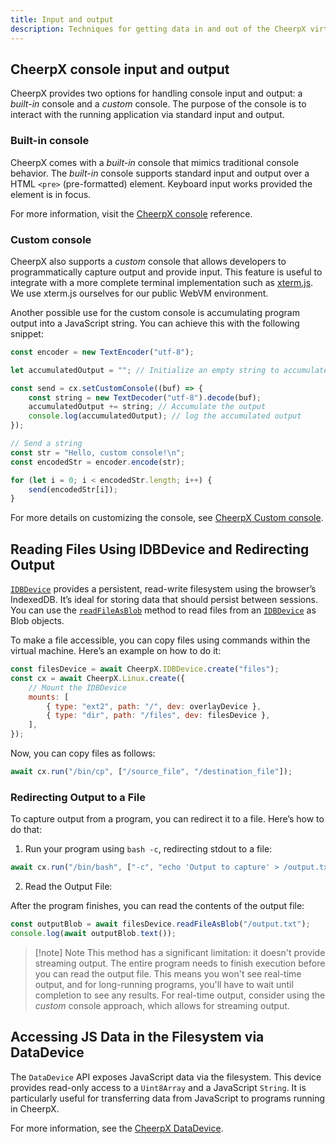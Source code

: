 ```yaml
---
title: Input and output
description: Techniques for getting data in and out of the CheerpX virtual machine
---
```


## CheerpX console input and output

CheerpX provides two options for handling console input and output: a _built-in_ console and a _custom_ console. The purpose of the console is to interact with the running application via standard input and output.

### Built-in console

CheerpX comes with a _built-in_ console that mimics traditional console behavior. The _built-in_ console supports standard input and output over a HTML `<pre>` (pre-formatted) element. Keyboard input works provided the element is in focus.

For more information, visit the [CheerpX console](/docs/reference/CheerpX.Linux/setConsole) reference.

### Custom console

CheerpX also supports a _custom_ console that allows developers to programmatically capture output and provide input. This feature is useful to integrate with a more complete terminal implementation such as [xterm.js]. We use xterm.js ourselves for our public WebVM environment.

Another possible use for the custom console is accumulating program output into a JavaScript string. You can achieve this with the following snippet:

```js
const encoder = new TextEncoder("utf-8");

let accumulatedOutput = ""; // Initialize an empty string to accumulate output

const send = cx.setCustomConsole((buf) => {
	const string = new TextDecoder("utf-8").decode(buf);
	accumulatedOutput += string; // Accumulate the output
	console.log(accumulatedOutput); // log the accumulated output
});

// Send a string
const str = "Hello, custom console!\n";
const encodedStr = encoder.encode(str);

for (let i = 0; i < encodedStr.length; i++) {
	send(encodedStr[i]);
}
```

For more details on customizing the console, see [CheerpX Custom console](/docs/reference/CheerpX.Linux/setCustomConsole).

## Reading Files Using IDBDevice and Redirecting Output

[`IDBDevice`](/docs/reference/CheerpX.IDBDevice) provides a persistent, read-write filesystem using the browser’s IndexedDB. It’s ideal for storing data that should persist between sessions. You can use the [`readFileAsBlob`](/docs/reference/CheerpX.IDBDevice/readFileAsBlob) method to read files from an [`IDBDevice`](/docs/reference/CheerpX.IDBDevice) as Blob objects.

To make a file accessible, you can copy files using commands within the virtual machine. Here’s an example on how to do it:

```js
const filesDevice = await CheerpX.IDBDevice.create("files");
const cx = await CheerpX.Linux.create({
	// Mount the IDBDevice
	mounts: [
		{ type: "ext2", path: "/", dev: overlayDevice },
		{ type: "dir", path: "/files", dev: filesDevice },
	],
});
```

Now, you can copy files as follows:

```js
await cx.run("/bin/cp", ["/source_file", "/destination_file"]);
```

### Redirecting Output to a File

To capture output from a program, you can redirect it to a file. Here’s how to do that:

1. Run your program using `bash -c`, redirecting stdout to a file:

```js
await cx.run("/bin/bash", ["-c", "echo 'Output to capture' > /output.txt"]);
```

2. Read the Output File:

After the program finishes, you can read the contents of the output file:

```js
const outputBlob = await filesDevice.readFileAsBlob("/output.txt");
console.log(await outputBlob.text());
```

> [!note] Note
> This method has a significant limitation: it doesn't provide streaming output. The entire program needs to finish execution before you can read the output file. This means you won't see real-time output, and for long-running programs, you'll have to wait until completion to see any results. For real-time output, consider using the _custom_ console approach, which allows for streaming output.

## Accessing JS Data in the Filesystem via DataDevice

The `DataDevice` API exposes JavaScript data via the filesystem. This device provides read-only access to a `Uint8Array` and a JavaScript `String`. It is particularly useful for transferring data from JavaScript to programs running in CheerpX.

For more information, see the [CheerpX DataDevice].

[CheerpX documentations]: https://cheerpx.io/docs/overview
[CheerpX DataDevice]: https://cheerpx.io/docs/guides/File-System-support#datadevice
[Frequently Asked Questions]: https://cheerpx.io/docs/faq
[xterm.js]: https://xtermjs.org/

